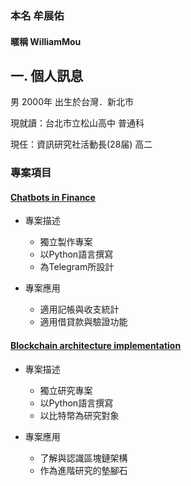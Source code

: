 ### 本名 牟展佑 
#### 暱稱 WilliamMou

一. 個人訊息
-------

男 2000年 出生於台灣．新北市  

現就讀：台北市立松山高中 普通科 

現任：資訊研究社活動長(28届) 高二 

### 專案項目

#### [Chatbots in Finance](https://github.com/William-Mou/sitcom-camp-2017-team1)

* 專案描述
    -   獨立製作專案
    -   以Python語言撰寫
    -   為Telegram所設計
       
* 專案應用
    -   適用記帳與收支統計
    -   適用借貸款與驗證功能

#### [Blockchain architecture implementation](https://github.com/William-Mou/Blockchain/tree/master/others_python)

* 專案描述
    -   獨立研究專案
    -   以Python語言撰寫
    -   以比特幣為研究對象
       
* 專案應用
    -   了解與認識區塊鏈架構
    -   作為進階研究的墊腳石
    